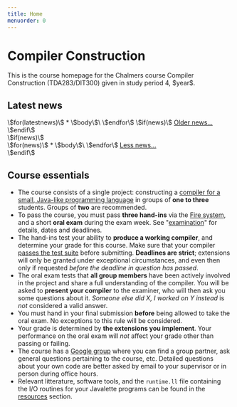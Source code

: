 ```yaml
---
title: Home
menuorder: 0
---
```


Compiler Construction
=====================

This is the course homepage for the Chalmers course Compiler Construction
(TDA283/DIT300) given in study period 4, \$year\$.


Latest news
-----------
<div id="latestnews">
\$for(latestnews)\$
* \$body\$\
\$endfor\$
\$if(news)\$
<a class="newslink" href="javascript:toggle('hide', ['allnews', 'latestnews']);">Older news...</a>
\$endif\$
</div>
\$if(news)\$
<div id="allnews" class="hide">
\$for(news)\$
* \$body\$\
\$endfor\$
<a class="newslink" href="javascript:toggle('hide', ['allnews', 'latestnews']);">Less news...</a>
</div>
\$endif\$


Course essentials
-----------------

* The course consists of a single project: constructing a
    [compiler for a small, Java-like programming language](/project) in groups
    of **one to three** students. Groups of **two** are recommended.
* To pass the course, you must pass
    **three hand-ins** via the [Fire system](/about#submissions), and a short
    **oral exam** during the exam week. See "[examination](/exam)" for details,
    dates and deadlines.
* The hand-ins test your ability to **produce a working compiler**, and
    determine your grade for this course. Make sure that your compiler
    [passes the test suite](/project#testing) before submitting.
    **Deadlines are strict**; extensions will only be granted under
    exceptional circumstances, and even then only if requested *before the
    deadline in question has passed*.
* The oral exam tests that **all group members** have been actively involved in
    the project and share a full understanding of the compiler.
    You will be asked to **present your compiler** to the examiner, who will
    then ask you some questions about it.
    *Someone else did X, I worked on Y instead* is *not* considered a valid
    answer.
* You must hand in your final submission **before** being allowed to take the
    oral exam. No exceptions to this rule will be considered.
* Your grade is determined by **the extensions you implement**.
    Your performance on the oral exam will *not* affect your grade other than
    passing or failing.
* The course has a [Google group](\$group\$) where you can find a group
    partner, ask general questions pertaining to the course, etc.
    Detailed questions about your own code are better asked by email to your
    supervisor or in person during office hours.
* Relevant litterature, software tools, and the `runtime.ll` file containing
    the I/O routines for your Javalette programs can be found in the
    [resources](/resources) section.
